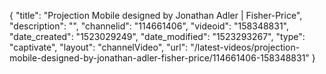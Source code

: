 {
    "title": "Projection Mobile designed by Jonathan Adler | Fisher-Price",
    "description": "",
    "channelid": "114661406",
    "videoid": "158348831",
    "date_created": "1523029249",
    "date_modified": "1523293267",
    "type": "captivate",
    "layout": "channelVideo",
    "url": "\/latest-videos\/projection-mobile-designed-by-jonathan-adler-fisher-price\/114661406-158348831"
}